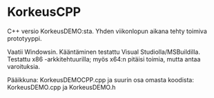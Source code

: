 # KorkeusCPP
C++ versio KorkeusDEMO:sta. Yhden viikonlopun aikana tehty toimiva prototyyppi.

Vaatii Windowsin. Kääntäminen testattu Visual Studiolla/MSBuildilla. Testattu x86 -arkkitehtuurilla; myös x64:n pitäisi toimia, mutta antaa varoituksia.

Pääikkuna: KorkeusDEMOCPP.cpp ja suurin osa omasta koodista: KorkeusDEMO.cpp ja KorkeusDEMO.h
